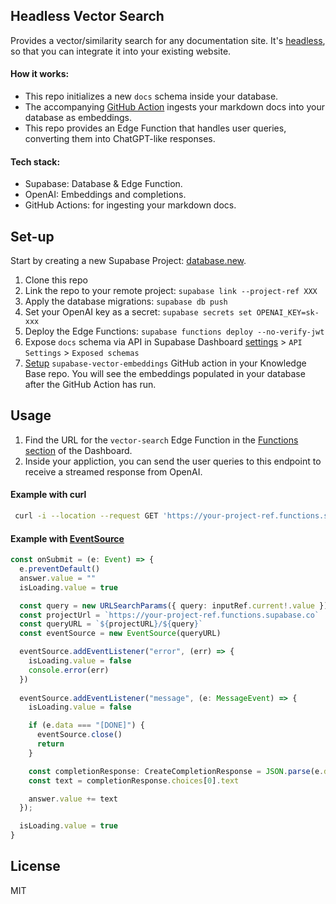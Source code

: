 ## Headless Vector Search

Provides a vector/similarity search for any documentation site. It's [headless](https://en.wikipedia.org/wiki/Headless_software), so that you can integrate it into your existing website.

#### How it works:

- This repo initializes a new `docs` schema inside your database.
- The accompanying [GitHub Action](https://github.com/supabase/supabase-vector-embeddings-github-action) ingests your markdown docs into your database as embeddings.
- This repo provides an Edge Function that handles user queries, converting them into ChatGPT-like responses.

#### Tech stack:

- Supabase: Database & Edge Function.
- OpenAI: Embeddings and completions.
- GitHub Actions: for ingesting your markdown docs.

## Set-up

Start by creating a new Supabase Project: [database.new](https://database.new).

1. Clone this repo 
2. Link the repo to your remote project: `supabase link --project-ref XXX`
3. Apply the database migrations: `supabase db push`
4. Set your OpenAI key as a secret: `supabase secrets set OPENAI_KEY=sk-xxx`
5. Deploy the Edge Functions: `supabase functions deploy --no-verify-jwt`
6. Expose `docs` schema via API in Supabase Dashboard [settings](https://app.supabase.com/project/_/settings/api) > `API Settings` > `Exposed schemas`
7. [Setup](https://github.com/supabase/supabase-vector-embeddings-github-action#use) `supabase-vector-embeddings` GitHub action in your Knowledge Base repo. You will see the embeddings populated in your database after the GitHub Action has run.

## Usage

1. Find the URL for the `vector-search` Edge Function in the [Functions section](https://app.supabase.com/project/_/functions) of the Dashboard.
2. Inside your appliction, you can send the user queries to this endpoint to receive a streamed response from OpenAI.

#### Example with curl

```bash
 curl -i --location --request GET 'https://your-project-ref.functions.supabase.co/vector-search?query=What%27s+Supabase%3F'
```

#### Example with [EventSource](https://developer.mozilla.org/en-US/docs/Web/API/EventSource)

```ts
const onSubmit = (e: Event) => {
  e.preventDefault()
  answer.value = ""
  isLoading.value = true

  const query = new URLSearchParams({ query: inputRef.current!.value })
  const projectUrl = `https://your-project-ref.functions.supabase.co`
  const queryURL = `${projectURL}/${query}`
  const eventSource = new EventSource(queryURL)

  eventSource.addEventListener("error", (err) => {
    isLoading.value = false
    console.error(err)
  })
  
  eventSource.addEventListener("message", (e: MessageEvent) => {
    isLoading.value = false

    if (e.data === "[DONE]") {
      eventSource.close()
      return
    }

    const completionResponse: CreateCompletionResponse = JSON.parse(e.data)
    const text = completionResponse.choices[0].text

    answer.value += text
  });

  isLoading.value = true
}
```

## License

MIT
